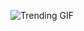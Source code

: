 

<!-- GIF_SECTION -->
![Trending GIF](https://media2.giphy.com/media/v1.Y2lkPThiYjIxNzcyMnI3OXpmZG9lYWxjZHhlZzNiNjkxMWFydmkwNTV6ajI5aXVoaXlkOCZlcD12MV9naWZzX3NlYXJjaCZjdD1n/3ohs814r2VtQYQWxkQ/giphy.gif)
<!-- END_GIF_SECTION -->
